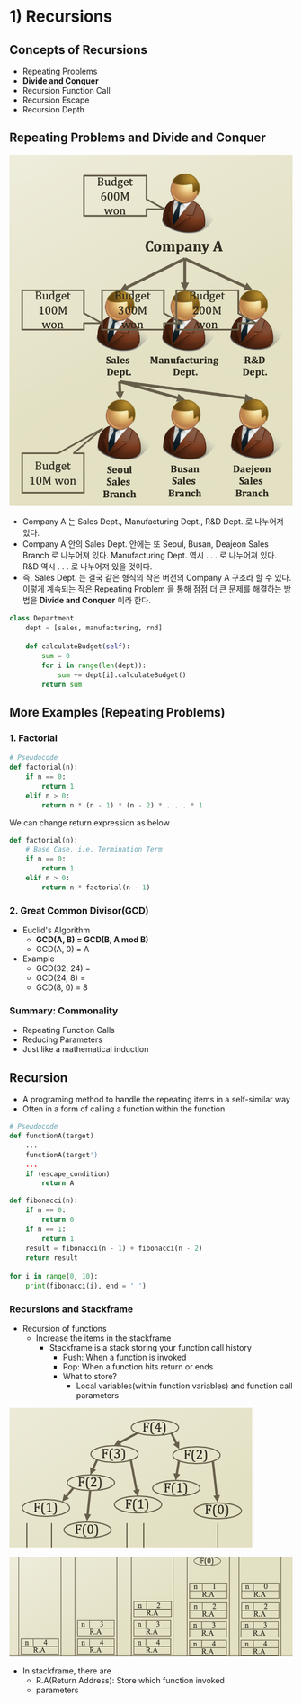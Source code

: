 # 1\) Recursions

## Concepts of Recursions

* Repeating Problems
* **Divide and Conquer**
* Recursion Function Call
* Recursion Escape
* Recursion Depth

## Repeating Problems and Divide and Conquer

![Repeating Problem](../.gitbook/assets/2019-12-20-12.07.51.png)

* Company A 는 Sales Dept., Manufacturing Dept., R&D Dept. 로 나누어져 있다.
* Company A 안의 Sales Dept. 안에는 또 Seoul, Busan, Deajeon Sales Branch 로 나누어져 있다. Manufacturing Dept. 역시 . . . 로 나누어져 있다. R&D 역시 . . . 로 나누어져 있을 것이다.
* 즉, Sales Dept. 는 결국 같은 형식의 작은 버전의 Company A 구조라 할 수 있다. 이렇게 계속되는 작은 Repeating Problem 을 통해 점점 더 큰 문제를 해결하는 방법을 **Divide and Conquer** 이라 한다.

```python
class Department
    dept = [sales, manufacturing, rnd]
    
    def calculateBudget(self):
        sum = 0
        for i in range(len(dept)):
            sum += dept[i].calculateBudget()
        return sum
```

## More Examples \(Repeating Problems\)

### 1. Factorial

```python
# Pseudocode
def factorial(n):
    if n == 0:
        return 1
    elif n > 0:
        return n * (n - 1) * (n - 2) * . . . * 1
```

We can change return expression as below

```python
def factorial(n):
    # Base Case, i.e. Termination Term
    if n == 0:
        return 1
    elif n > 0:
        return n * factorial(n - 1)
```

### 2. Great Common Divisor\(GCD\)

* Euclid's Algorithm 
  * **GCD\(A, B\) = GCD\(B, A mod B\)**
  * GCD\(A, 0\) = A
* Example
  * GCD\(32, 24\) =
  * GCD\(24, 8\) =
  * GCD\(8, 0\) = 8

### **Summary: Commonality**

* Repeating Function Calls
* Reducing Parameters
* Just like a mathematical induction



## Recursion

* A programing method to handle the repeating items in a  self-similar way
* Often in a form of calling a function within the function



```python
# Pseudocode
def functionA(target)
    ...
    functionA(target')
    ...
    if (escape_condition)
        return A
```

```python
def fibonacci(n):
    if n == 0:
        return 0
    if n == 1:
        return 1
    result = fibonacci(n - 1) + fibonacci(n - 2)
    return result
    
for i in range(0, 10):
    print(fibonacci(i), end = ' ')
```

### Recursions and Stackframe

* Recursion of functions
  * Increase the items in the stackframe
    * Stackframe is a stack storing your function call history
      * Push: When a function is invoked
      * Pop: When a function hits return or ends
      * What to store?
        * Local variables\(within function variables\) and function call parameters

![fibonacci\(4\)](../.gitbook/assets/2019-12-22-6.37.30%20%281%29.png)

![stackframe of fibonacci\(4\)](../.gitbook/assets/2019-12-22-6.38.45.png)

* In stackframe, there are
  * R.A\(Return Address\): Store which function invoked
  * parameters 





